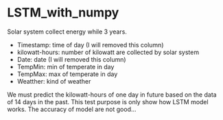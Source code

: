 # LSTM_with_numpy
Solar system collect energy while 3 years.
- Timestamp: time of day (I will removed this column)
- kilowatt-hours: number of kilowatt are collected by solar system
- Date: date (I will removed this column)
- TempMin: min of temperate in day
- TempMax: max of temperate in day
- Weatther: kind of weather

We must predict the kilowatt-hours of one day in future based on the data of 14 days in the past.
This test purpose is only show how LSTM model works. The accuracy of model are not good... 
  
